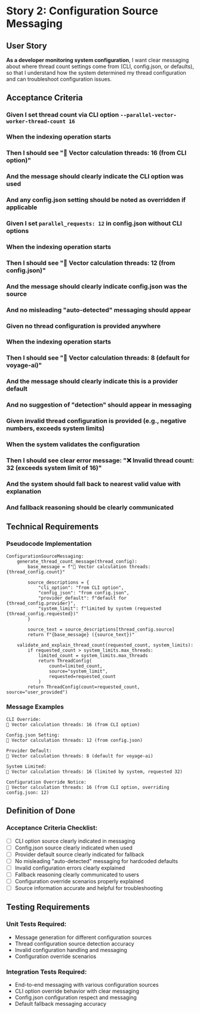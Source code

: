 # Story 2: Configuration Source Messaging

## User Story

**As a developer monitoring system configuration**, I want clear messaging about where thread count settings come from (CLI, config.json, or defaults), so that I understand how the system determined my thread configuration and can troubleshoot configuration issues.

## Acceptance Criteria

### Given I set thread count via CLI option `--parallel-vector-worker-thread-count 16`
### When the indexing operation starts
### Then I should see "🧵 Vector calculation threads: 16 (from CLI option)"
### And the message should clearly indicate the CLI option was used
### And any config.json setting should be noted as overridden if applicable

### Given I set `parallel_requests: 12` in config.json without CLI options
### When the indexing operation starts  
### Then I should see "🧵 Vector calculation threads: 12 (from config.json)"
### And the message should clearly indicate config.json was the source
### And no misleading "auto-detected" messaging should appear

### Given no thread configuration is provided anywhere
### When the indexing operation starts
### Then I should see "🧵 Vector calculation threads: 8 (default for voyage-ai)"
### And the message should clearly indicate this is a provider default
### And no suggestion of "detection" should appear in messaging

### Given invalid thread configuration is provided (e.g., negative numbers, exceeds system limits)
### When the system validates the configuration
### Then I should see clear error message: "❌ Invalid thread count: 32 (exceeds system limit of 16)"
### And the system should fall back to nearest valid value with explanation
### And fallback reasoning should be clearly communicated

## Technical Requirements

### Pseudocode Implementation
```
ConfigurationSourceMessaging:
    generate_thread_count_message(thread_config):
        base_message = f"🧵 Vector calculation threads: {thread_config.count}"
        
        source_descriptions = {
            "cli_option": "from CLI option",
            "config_json": "from config.json", 
            "provider_default": f"default for {thread_config.provider}",
            "system_limit": f"limited by system (requested {thread_config.requested})"
        }
        
        source_text = source_descriptions[thread_config.source]
        return f"{base_message} ({source_text})"
    
    validate_and_explain_thread_count(requested_count, system_limits):
        if requested_count > system_limits.max_threads:
            limited_count = system_limits.max_threads
            return ThreadConfig(
                count=limited_count, 
                source="system_limit",
                requested=requested_count
            )
        return ThreadConfig(count=requested_count, source="user_provided")
```

### Message Examples
```
CLI Override:
🧵 Vector calculation threads: 16 (from CLI option)

Config.json Setting:
🧵 Vector calculation threads: 12 (from config.json)

Provider Default:
🧵 Vector calculation threads: 8 (default for voyage-ai)

System Limited:
🧵 Vector calculation threads: 16 (limited by system, requested 32)

Configuration Override Notice:
🧵 Vector calculation threads: 16 (from CLI option, overriding config.json: 12)
```

## Definition of Done

### Acceptance Criteria Checklist:
- [ ] CLI option source clearly indicated in messaging
- [ ] Config.json source clearly indicated when used
- [ ] Provider default source clearly indicated for fallback
- [ ] No misleading "auto-detected" messaging for hardcoded defaults
- [ ] Invalid configuration errors clearly explained
- [ ] Fallback reasoning clearly communicated to users
- [ ] Configuration override scenarios properly explained
- [ ] Source information accurate and helpful for troubleshooting

## Testing Requirements

### Unit Tests Required:
- Message generation for different configuration sources
- Thread configuration source detection accuracy
- Invalid configuration handling and messaging
- Configuration override scenarios

### Integration Tests Required:
- End-to-end messaging with various configuration sources
- CLI option override behavior with clear messaging
- Config.json configuration respect and messaging
- Default fallback messaging accuracy